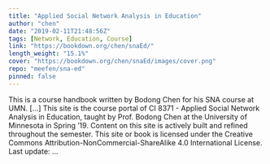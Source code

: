 ```yaml
---
title: "Applied Social Network Analysis in Education"
author: "chen"
date: "2019-02-11T21:48:56Z"
tags: [Network, Education, Course]
link: "https://bookdown.org/chen/snaEd/"
length_weight: "15.1%"
cover: "https://bookdown.org/chen/snaEd/images/cover.png"
repo: "meefen/sna-ed"
pinned: false
---
```


This is a course handbook written by Bodong Chen for his SNA course at UMN. [...] This site is the course portal of CI 8371 - Applied Social Network Analysis in Education, taught by Prof. Bodong Chen at the University of Minnesota in Spring ’19. Content on this site is actively built and refined throughout the semester. This site or book is licensed under the Creative Commons Attribution-NonCommercial-ShareAlike 4.0 International License. Last update: ...
